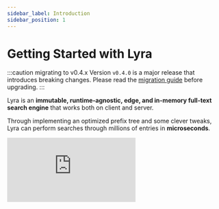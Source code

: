 ```yaml
---
sidebar_label: Introduction
sidebar_position: 1
---
```


# Getting Started with Lyra

:::caution migrating to v0.4.x
Version `v0.4.0` is a major release that introduces breaking changes. Please read the [migration guide](/migration-guide/breaking-changes) before upgrading.
:::

Lyra is an **immutable, runtime-agnostic, edge, and in-memory full-text search engine** that works both on client and server.

Through implementing an optimized prefix tree and some clever tweaks, Lyra can perform searches through millions of entries in **microseconds**.

<div className="youtube">
  <iframe 
    title="Embedded youtube"
    src="https://www.youtube.com/embed/42sMkbGLlh4" frameBorder="0" 
    allow="accelerometer; autoplay; clipboard-write; encrypted-media; gyroscope; picture-in-picture" allowFullScreen 
  />
</div>

## Requirements

A JavaScript runtime is the **only** requirement. Lyra has been designed to work on any runtime and has no dependencies.

## Installation

You can install Lyra using npm, yarn, pnpm:

```bash
npm install @lyrasearch/lyra
```

```bash
yarn add @lyrasearch/lyra
```

```bash
pnpm add @lyrasearch/lyra
```

Or import it directly in a browser module:

```html
<html>
  <body>
    <script type="module">
      import { create, search, insert } from "https://unpkg.com/@lyrasearch/lyra@latest/dist/index.js";

      // ...
    </script>
  </body>
</html>
```

